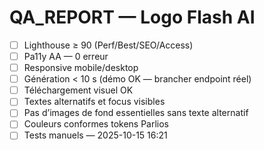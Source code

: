 # QA_REPORT — Logo Flash AI

- [ ] Lighthouse ≥ 90 (Perf/Best/SEO/Access)
- [ ] Pa11y AA — 0 erreur
- [ ] Responsive mobile/desktop
- [ ] Génération < 10 s (démo OK — brancher endpoint réel)
- [ ] Téléchargement visuel OK
- [ ] Textes alternatifs et focus visibles
- [ ] Pas d’images de fond essentielles sans texte alternatif
- [ ] Couleurs conformes tokens Parlios
- [ ] Tests manuels — 2025-10-15 16:21
